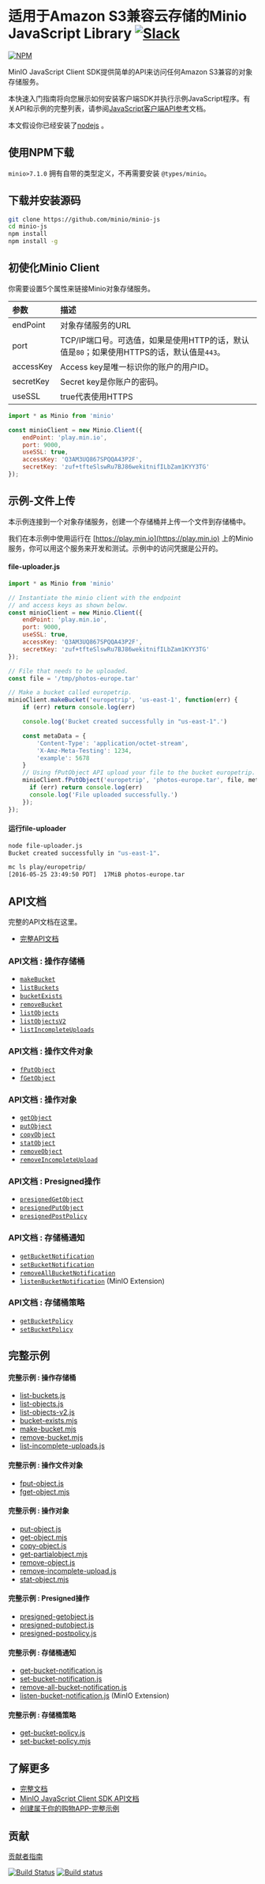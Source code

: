 # 适用于Amazon S3兼容云存储的Minio JavaScript Library [![Slack](https://slack.min.io/slack?type=svg)](https://slack.min.io)

[![NPM](https://nodei.co/npm/minio.png)](https://nodei.co/npm/minio/)

MinIO JavaScript Client SDK提供简单的API来访问任何Amazon S3兼容的对象存储服务。

本快速入门指南将向您展示如何安装客户端SDK并执行示例JavaScript程序。有关API和示例的完整列表，请参阅[JavaScript客户端API参考](https://min.io/docs/minio/linux/developers/javascript/API.html/javascript-client-api-reference)文档。

本文假设你已经安装了[nodejs](http://nodejs.org/) 。

## 使用NPM下载

`minio>7.1.0` 拥有自带的类型定义，不再需要安装 `@types/minio`。

## 下载并安装源码

```sh
git clone https://github.com/minio/minio-js
cd minio-js
npm install
npm install -g
```

## 初使化Minio Client

你需要设置5个属性来链接Minio对象存储服务。

| 参数     | 描述 |
| :------- | :------------ |
| endPoint	 |对象存储服务的URL |
|port| TCP/IP端口号。可选值，如果是使用HTTP的话，默认值是`80`；如果使用HTTPS的话，默认值是`443`。|
| accessKey | Access key是唯一标识你的账户的用户ID。  |
| secretKey	| Secret key是你账户的密码。   |
|useSSL |true代表使用HTTPS |


```js
import * as Minio from 'minio'

const minioClient = new Minio.Client({
    endPoint: 'play.min.io',
    port: 9000,
    useSSL: true,
    accessKey: 'Q3AM3UQ867SPQQA43P2F',
    secretKey: 'zuf+tfteSlswRu7BJ86wekitnifILbZam1KYY3TG'
});
```

## 示例-文件上传

本示例连接到一个对象存储服务，创建一个存储桶并上传一个文件到存储桶中。

我们在本示例中使用运行在 [https://play.min.io](https://play.min.io) 上的Minio服务，你可以用这个服务来开发和测试。示例中的访问凭据是公开的。

#### file-uploader.js

```js
import * as Minio from 'minio'

// Instantiate the minio client with the endpoint
// and access keys as shown below.
const minioClient = new Minio.Client({
    endPoint: 'play.min.io',
    port: 9000,
    useSSL: true,
    accessKey: 'Q3AM3UQ867SPQQA43P2F',
    secretKey: 'zuf+tfteSlswRu7BJ86wekitnifILbZam1KYY3TG'
});

// File that needs to be uploaded.
const file = '/tmp/photos-europe.tar'

// Make a bucket called europetrip.
minioClient.makeBucket('europetrip', 'us-east-1', function(err) {
    if (err) return console.log(err)

    console.log('Bucket created successfully in "us-east-1".')

    const metaData = {
        'Content-Type': 'application/octet-stream',
        'X-Amz-Meta-Testing': 1234,
        'example': 5678
    }
    // Using fPutObject API upload your file to the bucket europetrip.
    minioClient.fPutObject('europetrip', 'photos-europe.tar', file, metaData, function(err, etag) {
      if (err) return console.log(err)
      console.log('File uploaded successfully.')
    });
});
```

#### 运行file-uploader

```sh
node file-uploader.js
Bucket created successfully in "us-east-1".

mc ls play/europetrip/
[2016-05-25 23:49:50 PDT]  17MiB photos-europe.tar
```

## API文档

完整的API文档在这里。
* [完整API文档](https://min.io/docs/minio/linux/developers/javascript/API.html)

### API文档 : 操作存储桶

* [`makeBucket`](https://min.io/docs/minio/linux/developers/javascript/API.html#makeBucket)
* [`listBuckets`](https://min.io/docs/minio/linux/developers/javascript/API.html#listBuckets)
* [`bucketExists`](https://min.io/docs/minio/linux/developers/javascript/API.html#bucketExists)
* [`removeBucket`](https://min.io/docs/minio/linux/developers/javascript/API.html#removeBucket)
* [`listObjects`](https://min.io/docs/minio/linux/developers/javascript/API.html#listObjects)
* [`listObjectsV2`](https://min.io/docs/minio/linux/developers/javascript/API.html#listObjectsV2)
* [`listIncompleteUploads`](https://min.io/docs/minio/linux/developers/javascript/API.html#listIncompleteUploads)

### API文档 : 操作文件对象

* [`fPutObject`](https://min.io/docs/minio/linux/developers/javascript/API.html#fPutObject)
* [`fGetObject`](https://min.io/docs/minio/linux/developers/javascript/API.html#fGetObject)

### API文档 : 操作对象

* [`getObject`](https://min.io/docs/minio/linux/developers/javascript/API.html#getObject)
* [`putObject`](https://min.io/docs/minio/linux/developers/javascript/API.html#putObject)
* [`copyObject`](https://min.io/docs/minio/linux/developers/javascript/API.html#copyObject)
* [`statObject`](https://min.io/docs/minio/linux/developers/javascript/API.html#statObject)
* [`removeObject`](https://min.io/docs/minio/linux/developers/javascript/API.html#removeObject)
* [`removeIncompleteUpload`](https://min.io/docs/minio/linux/developers/javascript/API.html#removeIncompleteUpload)

### API文档 :  Presigned操作

* [`presignedGetObject`](https://min.io/docs/minio/linux/developers/javascript/API.html#presignedGetObject)
* [`presignedPutObject`](https://min.io/docs/minio/linux/developers/javascript/API.html#presignedPutObject)
* [`presignedPostPolicy`](https://min.io/docs/minio/linux/developers/javascript/API.html#presignedPostPolicy)

### API文档 : 存储桶通知

* [`getBucketNotification`](https://min.io/docs/minio/linux/developers/javascript/API.html#getBucketNotification)
* [`setBucketNotification`](https://min.io/docs/minio/linux/developers/javascript/API.html#setBucketNotification)
* [`removeAllBucketNotification`](https://min.io/docs/minio/linux/developers/javascript/API.html#removeAllBucketNotification)
* [`listenBucketNotification`](https://min.io/docs/minio/linux/developers/javascript/API.html#listenBucketNotification) (MinIO Extension)

### API文档 : 存储桶策略

* [`getBucketPolicy`](https://min.io/docs/minio/linux/developers/javascript/API.html#getBucketPolicy)
* [`setBucketPolicy`](https://min.io/docs/minio/linux/developers/javascript/API.html#setBucketPolicy)


## 完整示例

#### 完整示例 : 操作存储桶

* [list-buckets.js](https://github.com/minio/minio-js/blob/master/examples/list-buckets.js)
* [list-objects.js](https://github.com/minio/minio-js/blob/master/examples/list-objects.js)
* [list-objects-v2.js](https://github.com/minio/minio-js/blob/master/examples/list-objects-v2.js)
* [bucket-exists.mjs](https://github.com/minio/minio-js/blob/master/examples/bucket-exists.mjs)
* [make-bucket.mjs](https://github.com/minio/minio-js/blob/master/examples/make-bucket.js)
* [remove-bucket.mjs](https://github.com/minio/minio-js/blob/master/examples/remove-bucket.mjs)
* [list-incomplete-uploads.js](https://github.com/minio/minio-js/blob/master/examples/list-incomplete-uploads.js)

#### 完整示例 : 操作文件对象
* [fput-object.js](https://github.com/minio/minio-js/blob/master/examples/fput-object.js)
* [fget-object.mjs](https://github.com/minio/minio-js/blob/master/examples/fget-object.mjs)

#### 完整示例 : 操作对象
* [put-object.js](https://github.com/minio/minio-js/blob/master/examples/put-object.js)
* [get-object.mjs](https://github.com/minio/minio-js/blob/master/examples/get-object.mjs)
* [copy-object.js](https://github.com/minio/minio-js/blob/master/examples/copy-object.js)
* [get-partialobject.mjs](https://github.com/minio/minio-js/blob/master/examples/get-partialobject.mjs)
* [remove-object.js](https://github.com/minio/minio-js/blob/master/examples/remove-object.js)
* [remove-incomplete-upload.js](https://github.com/minio/minio-js/blob/master/examples/remove-incomplete-upload.js)
* [stat-object.mjs](https://github.com/minio/minio-js/blob/master/examples/stat-object.mjs)

#### 完整示例 : Presigned操作
* [presigned-getobject.js](https://github.com/minio/minio-js/blob/master/examples/presigned-getobject.js)
* [presigned-putobject.js](https://github.com/minio/minio-js/blob/master/examples/presigned-putobject.js)
* [presigned-postpolicy.js](https://github.com/minio/minio-js/blob/master/examples/presigned-postpolicy.js)

#### 完整示例 : 存储桶通知
* [get-bucket-notification.js](https://github.com/minio/minio-js/blob/master/examples/get-bucket-notification.js)
* [set-bucket-notification.js](https://github.com/minio/minio-js/blob/master/examples/set-bucket-notification.js)
* [remove-all-bucket-notification.js](https://github.com/minio/minio-js/blob/master/examples/remove-all-bucket-notification.js)
* [listen-bucket-notification.js](https://github.com/minio/minio-js/blob/master/examples/minio/listen-bucket-notification.js) (MinIO Extension)

#### 完整示例 : 存储桶策略
* [get-bucket-policy.js](https://github.com/minio/minio-js/blob/master/examples/get-bucket-policy.js)
* [set-bucket-policy.mjs](https://github.com/minio/minio-js/blob/master/examples/set-bucket-policy.mjs)

## 了解更多
* [完整文档]([https://docs.min.i](https://min.io/docs/minio/kubernetes/upstream/index.html)o)
* [MinIO JavaScript Client SDK API文档](https://min.io/docs/minio/linux/developers/javascript/API.html)
* [创建属于你的购物APP-完整示例](https://github.com/minio/minio-js-store-app)

## 贡献

[贡献者指南](https://github.com/minio/minio-js/blob/master/CONTRIBUTING.md)

[![Build Status](https://travis-ci.org/minio/minio-js.svg)](https://travis-ci.org/minio/minio-js)
[![Build status](https://ci.appveyor.com/api/projects/status/1d05e6nvxcelmrak?svg=true)](https://ci.appveyor.com/project/harshavardhana/minio-js)
